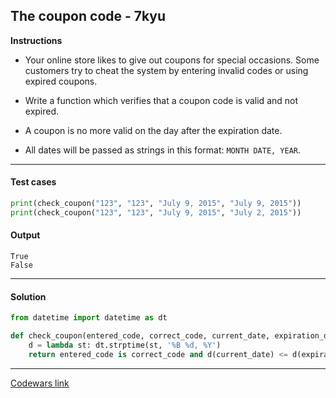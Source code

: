 ## The coupon code - 7kyu

**Instructions**

- Your online store likes to give out coupons for special occasions. Some customers try to cheat the system by entering invalid codes or using expired coupons.

- Write a function which verifies that a coupon code is valid and not expired.

- A coupon is no more valid on the day after the expiration date.

- All dates will be passed as strings in this format: `MONTH DATE, YEAR`.

---

#### Test cases

```python
print(check_coupon("123", "123", "July 9, 2015", "July 9, 2015"))
print(check_coupon("123", "123", "July 9, 2015", "July 2, 2015"))
```

#### Output

```
True
False
```

---

#### Solution

```python
from datetime import datetime as dt

def check_coupon(entered_code, correct_code, current_date, expiration_date):
    d = lambda st: dt.strptime(st, '%B %d, %Y')
    return entered_code is correct_code and d(current_date) <= d(expiration_date)
```

---

[Codewars link](https://www.codewars.com/kata/539de388a540db7fec000642)
